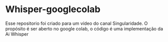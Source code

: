 # Whisper-googlecolab
 
Esse repositorio foi criado para um vídeo do canal Singularidade.
O propósito é ser aberto no google colab, o código é uma implementação da Ai Whisper
